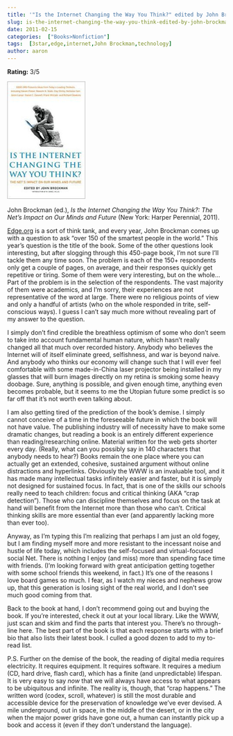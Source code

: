 ```yaml
---
title: '"Is the Internet Changing the Way You Think?" edited by John Brockman'
slug: is-the-internet-changing-the-way-you-think-edited-by-john-brockman
date: 2011-02-15
categories:  ["Books>Nonfiction"]
tags:  [3star,edge,internet,John Brockman,technology]
author: aaron
---
```


**Rating:** 3/5

![Book cover](cover17.jpg "Is the Internet Changing the Way You Think?")

John Brockman (ed.), *Is the Internet Changing the Way You Think?: The Net’s Impact on Our Minds and Future* (New York: Harper Perennial, 2011).

[Edge.org](http://edge.org) is a sort of think tank, and every year, John Brockman comes up with a question to ask “over 150 of the smartest people in the world.” This year’s question is the title of the book. Some of the other questions look interesting, but after slogging through this 450-page book, I’m not sure I’ll tackle them any time soon. The problem is each of the 150+ respondents only get a couple of pages, on average, and their responses quickly get repetitive or tiring. Some of them were very interesting, but on the whole… Part of the problem is in the selection of the respondents. The vast majority of them were academics, and I’m sorry, their experiences are not representative of the word at large. There were no religious points of view and only a handful of artists (who on the whole responded in trite, self-conscious ways). I guess I can’t say much more without revealing part of my answer to the question.

I simply don’t find credible the breathless optimism of some who don’t seem to take into account fundamental human nature, which hasn’t really changed all that much over recorded history. Anybody who believes the Internet will of itself eliminate greed, selfishness, and war is beyond naive. And anybody who thinks our economy will change such that I will ever feel comfortable with some made-in-China laser projector being installed in my glasses that will burn images directly on my retina is smoking some heavy doobage. Sure, anything is possible, and given enough time, anything even becomes probable, but it seems to me the Utopian future some predict is so far off that it’s not worth even talking about.

I am also getting tired of the prediction of the book’s demise. I simply cannot conceive of a time in the foreseeable future in which the book will not have value. The publishing industry will of necessity have to make some dramatic changes, but reading a book is an entirely different experience than reading/researching online. Material written for the web gets shorter every day. (Really, what can you possibly say in 140 characters that anybody needs to hear?) Books remain the one place where you can actually get an extended, cohesive, sustained argument without online distractions and hyperlinks. Obviously the WWW is an invaluable tool, and it has made many intellectual tasks infinitely easier and faster, but it is simply not designed for sustained focus. In fact, that is one of the skills our schools really need to teach children: focus and critical thinking (AKA “crap detection”). Those who can discipline themselves and focus on the task at hand will benefit from the Internet more than those who can’t. Critical thinking skills are more essential than ever (and apparently lacking more than ever too).

Anyway, as I’m typing this I’m realizing that perhaps I am just an old fogey, but I am finding myself more and more resistant to the incessant noise and hustle of life today, which includes the self-focused and virtual-focused social Net. There is nothing I enjoy (and miss) more than spending face time with friends. (I’m looking forward with great anticipation getting together with some school friends this weekend, in fact.) It’s one of the reasons I love board games so much. I fear, as I watch my nieces and nephews grow up, that this generation is losing sight of the real world, and I don’t see much good coming from that.

Back to the book at hand, I don’t recommend going out and buying the book. If you’re interested, check it out at your local library. Like the WWW, just scan and skim and find the parts that interest you. There’s no through-line here. The best part of the book is that each response starts with a brief bio that also lists their latest book. I culled a good dozen to add to my to-read list.

P.S. Further on the demise of the book, the reading of digital media requires electricity. It requires equipment. It requires software. It requires a medium (CD, hard drive, flash card), which has a finite (and unpredictable) lifespan. It is very easy to say *now* that we will always have access to what appears to be ubiquitous and infinite. The reality is, though, that “crap happens.” The written word (codex, scroll, whatever) is still the most durable and accessible device for the preservation of knowledge we’ve ever devised. A mile underground, out in space, in the middle of the desert, or in the city when the major power grids have gone out, a human can instantly pick up a book and access it (even if they don’t understand the language).
